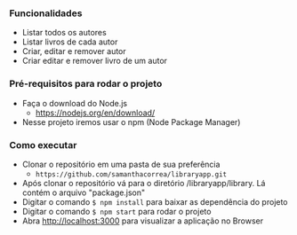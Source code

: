 ### Funcionalidades

- Listar todos os autores
- Listar livros de cada autor
- Criar, editar e remover autor
- Criar editar e remover livro de um autor

### Pré-requisitos para rodar o projeto
+ Faça o download do Node.js
	* https://nodejs.org/en/download/
+ Nesse projeto iremos usar o npm (Node Package Manager)

### Como executar
+ Clonar o repositório em uma pasta de sua preferência
    * `https://github.com/samanthacorrea/libraryapp.git`
+ Após clonar o repositório vá para o diretório /libraryapp/library. Lá contém o arquivo "package.json"
+ Digitar o comando `$ npm install` para baixar as dependência do projeto
+ Digitar o comando `$ npm start` para rodar o projeto
+ Abra [http://localhost:3000](http://localhost:3000) para visualizar a aplicação no Browser


